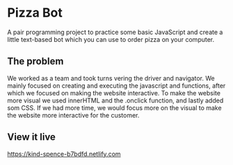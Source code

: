# Pizza Bot

A pair programming project to practice some basic JavaScript and create a little text-based bot which you can use to order pizza on your computer.

## The problem

We worked as a team and took turns vering the driver and navigator. We mainly focused on creating and executing the javascript and functions, after which we focused on making the website interactive. To make the website more visual we used innerHTML and the .onclick function, and lastly added som CSS. If we had more time, we would focus more on the visual to make the website more interactive for the customer. 

## View it live

https://kind-spence-b7bdfd.netlify.com
